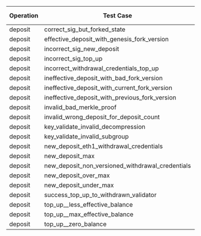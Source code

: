 | Operation | Test Case | Read Pre-State | Read Operation | Process | Merkleize | Commit | Total Cycles | Execution Time |
|-----------|-----------|----------------|----------------|---------|-----------|--------|--------------|----------------|
deposit | correct_sig_but_forked_state | 46949445 | 23395 | 225462389 | 901681424 | 1016 | 1174120942 | 27.276786125s |
deposit | effective_deposit_with_genesis_fork_version | 46949445 | 23395 | 225462389 | 901681424 | 1016 | 1174120942 | 26.875900417s |
deposit | incorrect_sig_new_deposit | 46949445 | 23398 | 144279843 | 901681424 | 1016 | 1092938399 | 25.229244542s |
deposit | incorrect_sig_top_up | 46949445 | 23398 | 144279839 | 901681424 | 1016 | 1092938395 | 24.811698167s |
deposit | incorrect_withdrawal_credentials_top_up | 46949445 | 23398 | 144279840 | 901681424 | 1016 | 1092938396 | 25.22502s |
deposit | ineffective_deposit_with_bad_fork_version | 46949445 | 23395 | 225460345 | 901681424 | 1016 | 1174118898 | 27.572586084s |
deposit | ineffective_deposit_with_current_fork_version | 46949445 | 23395 | 225460340 | 901681424 | 1016 | 1174118893 | 26.794718583s |
deposit | ineffective_deposit_with_previous_fork_version | 46949445 | 23395 | 225460341 | 901681424 | 1016 | 1174118894 | 26.421791917s |
deposit | invalid_bad_merkle_proof | 46949445 | 23395 | 2884776 | 901681374 | 1013 | 951543223 | 21.729907667s |
deposit | invalid_wrong_deposit_for_deposit_count | 46949445 | 23395 | 2884773 | 901681374 | 1013 | 951543220 | 21.842717334s |
deposit | key_validate_invalid_decompression | 46949445 | 23395 | 42410899 | 901681374 | 1013 | 991069346 | 22.734327s |
deposit | key_validate_invalid_subgroup | 46949445 | 23398 | 42410639 | 901681374 | 1013 | 991069089 | 22.172943416s |
deposit | new_deposit_eth1_withdrawal_credentials | 46949445 | 23395 | 225462400 | 901681424 | 1016 | 1174120953 | 26.628118625s |
deposit | new_deposit_max | 46949445 | 23395 | 225462389 | 901681424 | 1016 | 1174120942 | 27.105776458s |
deposit | new_deposit_non_versioned_withdrawal_credentials | 46949445 | 23395 | 225462393 | 901681424 | 1016 | 1174120946 | 26.193545583s |
deposit | new_deposit_over_max | 46949445 | 23395 | 225462397 | 901681424 | 1016 | 1174120950 | 27.031295709s |
deposit | new_deposit_under_max | 46949445 | 23395 | 225462416 | 901681424 | 1016 | 1174120969 | 26.643293084s |
deposit | success_top_up_to_withdrawn_validator | 46952599 | 23395 | 225462672 | 901745464 | 1016 | 1174188419 | 26.575861084s |
deposit | top_up__less_effective_balance | 46949445 | 23395 | 225462385 | 901681424 | 1016 | 1174120938 | 26.670978958s |
deposit | top_up__max_effective_balance | 46949445 | 23395 | 225462385 | 901681424 | 1016 | 1174120938 | 26.478716958s |
deposit | top_up__zero_balance | 46949445 | 23395 | 225462385 | 901681424 | 1016 | 1174120938 | 26.977444542s |
